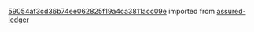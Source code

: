 [59054af3cd36b74ee062825f19a4ca3811acc09e](https://github.com/insolar/assured-ledger/commit/59054af3cd36b74ee062825f19a4ca3811acc09e) imported from [assured-ledger](https://github.com/insolar/assured-ledger)
